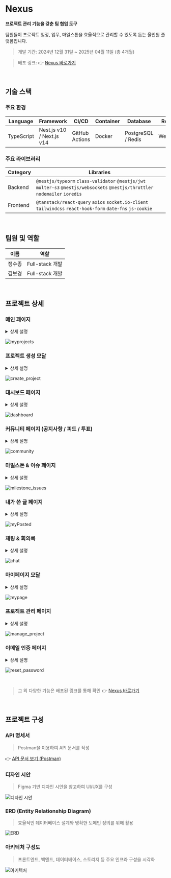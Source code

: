 # Nexus

**프로젝트 관리 기능을 갖춘 팀 협업 도구**  

팀원들이 프로젝트 일정, 업무, 마일스톤을 효율적으로 관리할 수 있도록 돕는 올인원 플랫폼입니다.

> 개발 기간: 2024년 12월 31일 ~ 2025년 04월 11일 (총 4개월)

> 배포 링크: 👉 [Nexus 바로가기](http://ec2-13-209-41-52.ap-northeast-2.compute.amazonaws.com/login)

<br>

## 기술 스택

### 주요 환경

| Language    | Framework                 | CI/CD          | Container | Database           | Realtime     | Storage | Deployment |
|-------------|---------------------------|----------------|-----------|---------------------|--------------|---------|-------------|
| TypeScript  | Nest.js v10 / Next.js v14 | GitHub Actions | Docker    | PostgreSQL / Redis | WebSocket    | AWS S3  | AWS EC2     |
### 주요 라이브러리

| Category     | Libraries                                                                                   |
|--------------|---------------------------------------------------------------------------------------------|
| Backend      | `@nestjs/typeorm` `class-validator` `@nestjs/jwt` `multer-s3` `@nestjs/websockets` `@nestjs/throttler` `nodemailer` `ioredis` |
| Frontend     | `@tanstack/react-query` `axios` `socket.io-client` `tailwindcss` `react-hook-form` `date-fns` `js-cookie` |

<br>

## 팀원 및 역할

| 이름     | 역할           |
|----------|----------------|
| 정수종   | Full-stack 개발 |
| 김보경   | Full-stack 개발 |

<br>

## 프로젝트 상세

### 메인 페이지
<details>
  <summary>상세 설명</summary>

  - 오늘 날짜를 기준으로 프로젝트 상태를 '진행중', '완료됨', '예정됨'으로 구분하여 표시
  - 우측 네브바를 통해 금일 예정 혹은 진행 중인 일정을 빠르게 확인

</details>

![myprojects](https://nexus-s3cloud.s3.ap-northeast-2.amazonaws.com/common/pages/myproject.png)


### 프로젝트 생성 모달
<details>
  <summary>상세 설명</summary>

  - 프로젝트 이름, 설명, 기간 등을 설정 
  - 시작일과 마감일에 대한 유효성 검사를 진행
  - 기본 이미지 선택 또는 1장의 이미지를 직접 업로드

</details>

![create_project](https://nexus-s3cloud.s3.ap-northeast-2.amazonaws.com/common/pages/create_project.png)


### 대시보드 페이지
<details>
  <summary>상세 설명</summary>

  - 프로젝트의 기본 정보, 참여 유저, 커뮤니티, 마일스톤, 회의록 등을 요약해 보여줌 
  - 이메일과 역할을 입력하여 유저를 추가

</details>

![dashboard](https://nexus-s3cloud.s3.ap-northeast-2.amazonaws.com/common/pages/dashboard.png)


### 커뮤니티 페이지 (공지사항 / 피드 / 투표)
<details>
  <summary>상세 설명</summary>

  - 공지사항, 피드, 투표 세 가지 유형의 게시글 작성이 가능 
  - 파일 및 이미지는 최대 10개까지 첨부 가능  
  - 댓글, 대댓글, 좋아요 기능을 제공
  - 공지사항은 PM만 작성할 수 있으며, 피드는 모든 유저가 작성 가능
  - 투표는 익명 여부, 단일/다중 선택 여부 설정 가능하며 상태(진행중/마감됨)를 표시

</details>

![community](https://nexus-s3cloud.s3.ap-northeast-2.amazonaws.com/common/pages/community.png)


### 마일스톤 & 이슈 페이지
<details>
  <summary>상세 설명</summary>

  - 마일스톤 하위에 이슈들이 정렬되며, 프론트엔드/백엔드 필터링이 가능 
  - 해당 마일스톤에 언급된 유저만 이슈 작성이 가능

</details>

![milestone_issues](https://nexus-s3cloud.s3.ap-northeast-2.amazonaws.com/common/pages/milestone_issues.png)


### 내가 쓴 글 페이지
<details>
  <summary>상세 설명</summary>

  - 현재 프로젝트 내에서 내가 작성한 모든 글을 확인
  - 글 클릭 시 모달 형태로 자세히 확인 가능

</details>

![myPosted](https://nexus-s3cloud.s3.ap-northeast-2.amazonaws.com/common/pages/myposted.png)


### 채팅 & 회의록
<details>
  <summary>상세 설명</summary>

  - 실시간 채팅 기능이 제공 (어느 위치에서든 접근이 가능)
  - 회의록을 자유롭게 작성 및 저장

</details>

![chat](https://nexus-s3cloud.s3.ap-northeast-2.amazonaws.com/common/pages/chat.png)


### 마이페이지 모달
<details>
  <summary>상세 설명</summary>

  - 본인의 기본 정보를 조회하고 수정 가능

</details>

![mypage](https://nexus-s3cloud.s3.ap-northeast-2.amazonaws.com/common/pages/mypage.png)


### 프로젝트 관리 페이지
<details>
  <summary>상세 설명</summary>

  - 프로젝트의 이름, 설명, 기간 등 기본 정보를 수정 가능

</details>

![manage_project](https://nexus-s3cloud.s3.ap-northeast-2.amazonaws.com/common/pages/manage_project.png)


### 이메일 인증 페이지
<details>
  <summary>상세 설명</summary>

  - 비밀번호 재설정 시 이메일 인증 절차를 거침
  - Google SMTP를 이용하여 인증 메일을 발송

</details>

![reset_password](https://nexus-s3cloud.s3.ap-northeast-2.amazonaws.com/common/pages/reset_password.png)

<br>


> 그 외 다양한 기능은 배포된 링크를 통해 확인 👉 [Nexus 바로가기](http://ec2-13-209-41-52.ap-northeast-2.compute.amazonaws.com/login)

<br>

## 프로젝트 구성

### API 명세서  

> Postman을 이용하여 API 문서를 작성

👉 [API 문서 보기 (Postman)](https://www.postman.com/orange-sunset-704837/nexus/overview)

### 디자인 시안  

> Figma 기반 디자인 시안을 참고하여 UI/UX를 구성

![디자인 시안](https://nexus-s3cloud.s3.ap-northeast-2.amazonaws.com/common/nexus_design_preview.png)


### ERD (Entity Relationship Diagram)
 
> 효율적인 데이터베이스 설계와 명확한 도메인 정의를 위해 활용

![ERD](https://nexus-s3cloud.s3.ap-northeast-2.amazonaws.com/common/nexus_erd.png)


### 아키텍처 구성도  

> 프론트엔드, 백엔드, 데이터베이스, 스토리지 등 주요 인프라 구성을 시각화

![아키텍처](https://nexus-s3cloud.s3.ap-northeast-2.amazonaws.com/common/nexus_architecture.png)
